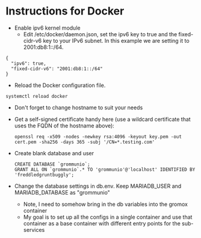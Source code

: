 # Instructions for Docker

* Enable ipv6 kernel module
  * Edit /etc/docker/daemon.json, set the ipv6 key to true and the fixed-cidr-v6 key to your IPv6 subnet. In this example we are setting it to 2001:db8:1::/64.
```
{
  "ipv6": true,
  "fixed-cidr-v6": "2001:db8:1::/64"
}
```
  * Reload the Docker configuration file.

```
systemctl reload docker
```

* Don't forget to change hostname to suit your needs

* Get a self-signed certificate handy here (use a wildcard certificate that uses the FQDN of the hostname above):
  ```
  openssl req -x509 -nodes -newkey rsa:4096 -keyout key.pem -out cert.pem -sha256 -days 365 -subj '/CN=*.testing.com'
  ```
* Create blank database and user 
  ```
  CREATE DATABASE `grommunio`;
  GRANT ALL ON `grommunio`.* TO 'grommunio'@'localhost' IDENTIFIED BY 'freddledgruntbuggly';
  ```
* Change the database settings in db.env. Keep MARIADB_USER and MARIADB_DATABASE as "grommunio" 
  * Note, I need to somehow bring in the db variables into the gromox container
  * My goal is to set up all the configs in a single container and use that container as a base container with different entry points for the sub-services
